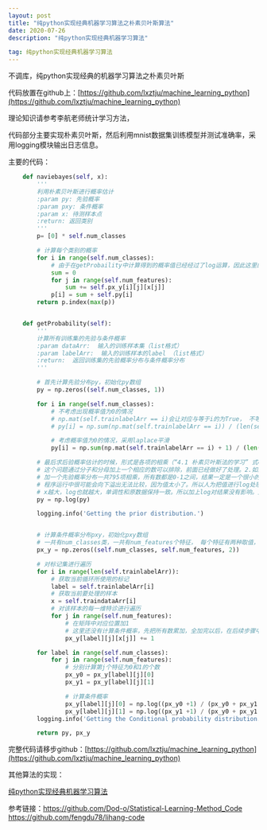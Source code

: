 ```yaml
---
layout: post
title: "纯python实现经典机器学习算法之朴素贝叶斯算法"
date: 2020-07-26
description: "纯python实现经典机器学习算法"

tag: 纯python实现经典机器学习算法 
--- 
```


不调库，纯python实现经典的机器学习算法之朴素贝叶斯

代码放置在github上：[https://github.com/lxztju/machine_learning_python](https://github.com/lxztju/machine_learning_python)

理论知识请参考李航老师统计学习方法，

代码部分主要实现朴素贝叶斯，然后利用mnist数据集训练模型并测试准确率，采用logging模块输出日志信息。

主要的代码：

```python
    def naviebayes(self, x):
        '''
        利用朴素贝叶斯进行概率估计
        :param py: 先验概率
        :param pxy: 条件概率
        :param x: 待测样本点
        :return: 返回类别
        '''
        p= [0] * self.num_classes

        # 计算每个类别的概率
        for i in range(self.num_classes):
            # 由于在getProbaility中计算得到的概率值已经经过了log运算，因此这里的概率值可以采用连加的形式
            sum = 0
            for j in range(self.num_features):
                sum += self.px_y[i][j][x[j]]
            p[i] = sum + self.py[i]
        return p.index(max(p))


    def getProbability(self):
        '''
        计算所有训练集的先验与条件概率
        :param dataArr:  输入的训练样本集（list格式）
        :param labelArr:  输入的训练样本的label （list格式）
        :return:  返回训练集的先验概率分布与条件概率分布
        '''

        # 首先计算先验分布py，初始化py数组
        py = np.zeros((self.num_classes, 1))

        for i in range(self.num_classes):
            # 不考虑出现概率值为0的情况
            # np.mat(self.trainlabelArr == i)会让对应与等于i的为True， 不等的为False
            # py[i] = np.sum(np.mat(self.trainlabelArr == i)) / (len(self.trainlabelArr))

            # 考虑概率值为0的情况，采用laplace平滑
            py[i] = np.sum(np.mat(self.trainlabelArr == i) + 1) / (len(self.trainlabelArr) + self.num_classes)

        # 最后求后验概率估计的时候，形式是各项的相乘（“4.1 朴素贝叶斯法的学习” 式4.7），这里存在两个问题：1.某一项为0时，结果为0.
        # 这个问题通过分子和分母加上一个相应的数可以排除，前面已经做好了处理。2.如果特诊特别多（例如在这里，需要连乘的项目有784个特征
        # 加一个先验概率分布一共795项相乘，所有数都是0-1之间，结果一定是一个很小的接近0的数。）理论上可以通过结果的大小值判断， 但在
        # 程序运行中很可能会向下溢出无法比较，因为值太小了。所以人为把值进行log处理。log在定义域内是一个递增函数，也就是说log（x）中，
        # x越大，log也就越大，单调性和原数据保持一致。所以加上log对结果没有影响。此外连乘项通过log以后，可以变成各项累加，简化了计算。
        py = np.log(py)

        logging.info('Getting the prior distribution.')


        # 计算条件概率分布pxy，初始化pxy数组
        # 一共有num_classes类，一共有num_features个特征， 每个特征有两种取值，1或者0
        px_y = np.zeros((self.num_classes, self.num_features, 2))

        # 对标记集进行遍历
        for i in range(len(self.trainlabelArr)):
            # 获取当前循环所使用的标记
            label = self.trainlabelArr[i]
            # 获取当前要处理的样本
            x = self.traindataArr[i]
            # 对该样本的每一维特诊进行遍历
            for j in range(self.num_features):
                # 在矩阵中对应位置加1
                # 这里还没有计算条件概率，先把所有数累加，全加完以后，在后续步骤中再求对应的条件概率
                px_y[label][j][x[j]] += 1

        for label in range(self.num_classes):
            for j in range(self.num_features):
                # 分别计算第j个特征为0和1的个数
                px_y0 = px_y[label][j][0]
                px_y1 = px_y[label][j][1]

                # 计算条件概率
                px_y[label][j][0] = np.log((px_y0 +1) / (px_y0 + px_y1 + 2))
                px_y[label][j][1] = np.log((px_y1 +1) / (px_y0 + px_y1 + 2))
        logging.info('Getting the Conditional probability distribution.')

        return py, px_y
```



完整代码请移步github：[https://github.com/lxztju/machine_learning_python](https://github.com/lxztju/machine_learning_python)







其他算法的实现：

[纯python实现经典机器学习算法](https://zhuanlan.zhihu.com/p/163688301)





参考链接：https://github.com/Dod-o/Statistical-Learning-Method_Code
		https://github.com/fengdu78/lihang-code